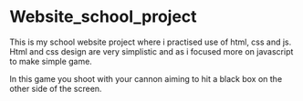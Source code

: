 # Website_school_project

This is my school website project where i practised use of html, css and js. Html and css design are very simplistic and as i focused more on javascript to make simple game.

In this game you shoot with your cannon aiming to hit a black box on the other side of the screen. 
